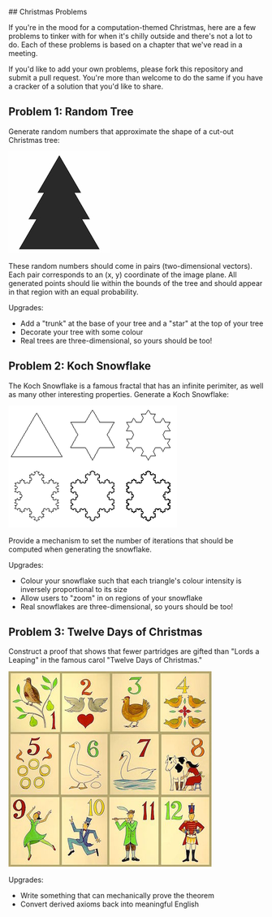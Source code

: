 ## Christmas Problems

If you're in the mood for a computation-themed Christmas, here are a few
problems to tinker with for when it's chilly outside and there's not a lot to
do. Each of these problems is based on a chapter that we've read in a meeting.

If you'd like to add your own problems, please fork this repository and submit
a pull request. You're more than welcome to do the same if you have a cracker of
a solution that you'd like to share.

## Problem 1: Random Tree

Generate random numbers that approximate the shape of a cut-out Christmas tree:

![Christmas Tree](images/christmas_tree.png)

These random numbers should come in pairs (two-dimensional vectors). Each pair
corresponds to an (x, y) coordinate of the image plane. All generated points
should lie within the bounds of the tree and should appear in that region with
an equal probability.

Upgrades:

- Add a "trunk" at the base of your tree and a "star" at the top of your tree
- Decorate your tree with some colour
- Real trees are three-dimensional, so yours should be too!

## Problem 2: Koch Snowflake

The Koch Snowflake is a famous fractal that has an infinite perimiter, as well
as many other interesting properties. Generate a Koch Snowflake:

![Koch Snowflake](images/koch_snowflake.gif)

Provide a mechanism to set the number of iterations that should be computed when
generating the snowflake.

Upgrades:

- Colour your snowflake such that each triangle's colour intensity is inversely
proportional to its size
- Allow users to "zoom" in on regions of your snowflake
- Real snowflakes are three-dimensional, so yours should be too!

## Problem 3: Twelve Days of Christmas

Construct a proof that shows that fewer partridges are gifted than "Lords a
Leaping" in the famous carol "Twelve Days of Christmas."

![Twelve Days of Christmas](images/twelve_days.jpg)

Upgrades:

- Write something that can mechanically prove the theorem
- Convert derived axioms back into meaningful English
